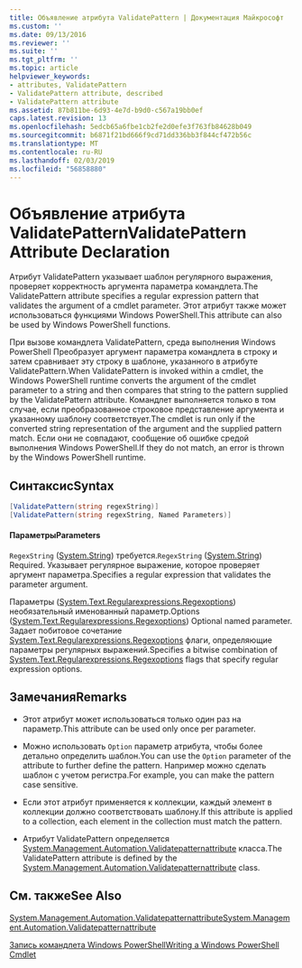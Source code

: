 ```yaml
---
title: Объявление атрибута ValidatePattern | Документация Майкрософт
ms.custom: ''
ms.date: 09/13/2016
ms.reviewer: ''
ms.suite: ''
ms.tgt_pltfrm: ''
ms.topic: article
helpviewer_keywords:
- attributes, ValidatePattern
- ValidatePattern attribute, described
- ValidatePattern attribute
ms.assetid: 87b811be-6d93-4e7d-b9d0-c567a19bb0ef
caps.latest.revision: 13
ms.openlocfilehash: 5edcb65a6fbe1cb2fe2d0efe3f763fb84628b049
ms.sourcegitcommit: b6871f21bd666f9cd71dd336bb3f844cf472b56c
ms.translationtype: MT
ms.contentlocale: ru-RU
ms.lasthandoff: 02/03/2019
ms.locfileid: "56858880"
---
```

# <a name="validatepattern-attribute-declaration"></a><span data-ttu-id="d3597-102">Объявление атрибута ValidatePattern</span><span class="sxs-lookup"><span data-stu-id="d3597-102">ValidatePattern Attribute Declaration</span></span>

<span data-ttu-id="d3597-103">Атрибут ValidatePattern указывает шаблон регулярного выражения, проверяет корректность аргумента параметра командлета.</span><span class="sxs-lookup"><span data-stu-id="d3597-103">The ValidatePattern attribute specifies a regular expression pattern that validates the argument of a cmdlet parameter.</span></span> <span data-ttu-id="d3597-104">Этот атрибут также может использоваться функциями Windows PowerShell.</span><span class="sxs-lookup"><span data-stu-id="d3597-104">This attribute can also be used by Windows PowerShell functions.</span></span>

<span data-ttu-id="d3597-105">При вызове командлета ValidatePattern, среда выполнения Windows PowerShell Преобразует аргумент параметра командлета в строку и затем сравнивает эту строку в шаблоне, указанного в атрибуте ValidatePattern.</span><span class="sxs-lookup"><span data-stu-id="d3597-105">When ValidatePattern is invoked within a cmdlet, the Windows PowerShell runtime converts the argument of the cmdlet parameter to a string and then compares that string to the pattern supplied by the ValidatePattern attribute.</span></span> <span data-ttu-id="d3597-106">Командлет выполняется только в том случае, если преобразованное строковое представление аргумента и указанному шаблону соответствует.</span><span class="sxs-lookup"><span data-stu-id="d3597-106">The cmdlet is run only if the converted string representation of the argument and the supplied pattern match.</span></span> <span data-ttu-id="d3597-107">Если они не совпадают, сообщение об ошибке средой выполнения Windows PowerShell.</span><span class="sxs-lookup"><span data-stu-id="d3597-107">If they do not match, an error is thrown by the Windows PowerShell runtime.</span></span>

## <a name="syntax"></a><span data-ttu-id="d3597-108">Синтаксис</span><span class="sxs-lookup"><span data-stu-id="d3597-108">Syntax</span></span>

```csharp
[ValidatePattern(string regexString)]
[ValidatePattern(string regexString, Named Parameters)]
```

#### <a name="parameters"></a><span data-ttu-id="d3597-109">Параметры</span><span class="sxs-lookup"><span data-stu-id="d3597-109">Parameters</span></span>

<span data-ttu-id="d3597-110">`RegexString` ([System.String](/dotnet/api/System.String)) требуется.</span><span class="sxs-lookup"><span data-stu-id="d3597-110">`RegexString` ([System.String](/dotnet/api/System.String)) Required.</span></span> <span data-ttu-id="d3597-111">Указывает регулярное выражение, которое проверяет аргумент параметра.</span><span class="sxs-lookup"><span data-stu-id="d3597-111">Specifies a regular expression that validates the parameter argument.</span></span>

<span data-ttu-id="d3597-112">Параметры ([System.Text.Regularexpressions.Regexoptions](/dotnet/api/System.Text.RegularExpressions.RegexOptions)) необязательный именованный параметр.</span><span class="sxs-lookup"><span data-stu-id="d3597-112">Options ([System.Text.Regularexpressions.Regexoptions](/dotnet/api/System.Text.RegularExpressions.RegexOptions)) Optional named parameter.</span></span> <span data-ttu-id="d3597-113">Задает побитовое сочетание [System.Text.Regularexpressions.Regexoptions](/dotnet/api/System.Text.RegularExpressions.RegexOptions) флаги, определяющие параметры регулярных выражений.</span><span class="sxs-lookup"><span data-stu-id="d3597-113">Specifies a bitwise combination of [System.Text.Regularexpressions.Regexoptions](/dotnet/api/System.Text.RegularExpressions.RegexOptions) flags that specify regular expression options.</span></span>

## <a name="remarks"></a><span data-ttu-id="d3597-114">Замечания</span><span class="sxs-lookup"><span data-stu-id="d3597-114">Remarks</span></span>

- <span data-ttu-id="d3597-115">Этот атрибут может использоваться только один раз на параметр.</span><span class="sxs-lookup"><span data-stu-id="d3597-115">This attribute can be used only once per parameter.</span></span>

- <span data-ttu-id="d3597-116">Можно использовать `Option` параметр атрибута, чтобы более детально определить шаблон.</span><span class="sxs-lookup"><span data-stu-id="d3597-116">You can use the `Option` parameter of the attribute to further define the pattern.</span></span> <span data-ttu-id="d3597-117">Например можно сделать шаблон с учетом регистра.</span><span class="sxs-lookup"><span data-stu-id="d3597-117">For example, you can make the pattern case sensitive.</span></span>

- <span data-ttu-id="d3597-118">Если этот атрибут применяется к коллекции, каждый элемент в коллекции должно соответствовать шаблону.</span><span class="sxs-lookup"><span data-stu-id="d3597-118">If this attribute is applied to a collection, each element in the collection must match the pattern.</span></span>

- <span data-ttu-id="d3597-119">Атрибут ValidatePattern определяется [System.Management.Automation.Validatepatternattribute](/dotnet/api/System.Management.Automation.ValidatePatternAttribute) класса.</span><span class="sxs-lookup"><span data-stu-id="d3597-119">The ValidatePattern attribute is defined by the [System.Management.Automation.Validatepatternattribute](/dotnet/api/System.Management.Automation.ValidatePatternAttribute) class.</span></span>

## <a name="see-also"></a><span data-ttu-id="d3597-120">См. также</span><span class="sxs-lookup"><span data-stu-id="d3597-120">See Also</span></span>

[<span data-ttu-id="d3597-121">System.Management.Automation.Validatepatternattribute</span><span class="sxs-lookup"><span data-stu-id="d3597-121">System.Management.Automation.Validatepatternattribute</span></span>](/dotnet/api/System.Management.Automation.ValidatePatternAttribute)

[<span data-ttu-id="d3597-122">Запись командлета Windows PowerShell</span><span class="sxs-lookup"><span data-stu-id="d3597-122">Writing a Windows PowerShell Cmdlet</span></span>](./writing-a-windows-powershell-cmdlet.md)
